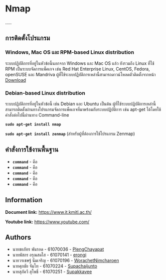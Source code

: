 # Nmap
.....

## การติดตั้งโปรแกรม
### Windows, Mac OS และ RPM-based Linux distribution
ระบบปฏิบัติการที่อยู่ในหัวข้อนี้นอกจาก Windows และ Mac OS แล้ว ยังรวมถึง Linux ที่ใช้ RPM เป็นระบบจัดการแพ็คเกจ เช่น Red Hat Enterprise Linux, CentOS, Fedora, openSUSE และ Mandriva ผู้ที่ใช้ระบบปฏิบัติการเหล่านี้สามารถดาวน์โหลดตัวติดตั้งจากหน้า [Download](https://nmap.org/download.html)

### Debian-based Linux distribution
ระบบปฏิบัติการที่อยู่ในหัวข้อนี้ เช่น Debian และ Ubuntu เป็นต้น ผู้ที่ใช้ระบบปฏิบัติการเหล่านี้สามารถติดตั้งผ่านทางโปรแกรมจัดการแพ็คเกจที่มาพร้อมกับระบบปฏิบัติการ เช่น apt-get ได้โดยใช้คำสั่งต่อไปนี้ผ่านทาง Command-line

**`sudo apt-get install nmap`**

**`sudo apt-get install zenmap`** (สำหรับผู้ที่ต้องการใช้โปรแกรม Zenmap)



## คำสั่งการใช้งานพื้นฐาน
* **`command`** - คือ
* **`command`** - คือ
* **`command`** - คือ
* **`command`** - คือ
* **`command`** - คือ

## Information
**Document link:** https://www.it.kmitl.ac.th/

**Youtube link:** https://www.youtube.com/

## Authors
* นายชยภัทร พันรอด - 61070036 - [PlengChayapat](https://github.com/PlengChayapat)
* นายพัสกร อรุณสดใส - 61070141 - [erongi](https://github.com/erongi)
* นายวรเชษฐ์ นิ่มเจริญ - 61070196 - [WorachetNimcharoen](https://github.com/WorachetNimcharoen)
* นายศุภชัย จันโท - 61070224 - [Supachaijunto]( https://github.com/Supachaijunto)
* นายสุภัควี สุโพธิ์ - 61070251 - [Supakkavee](https://github.com/Supakkavee)

